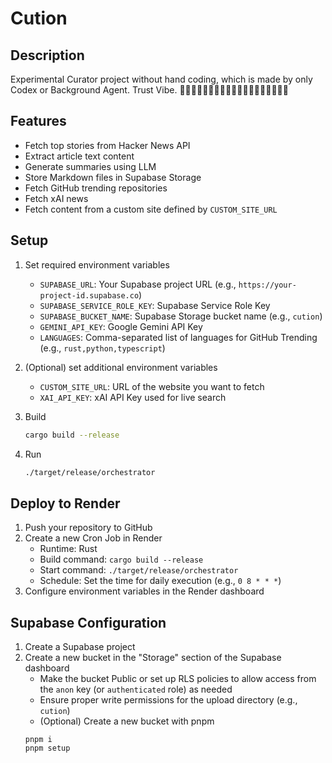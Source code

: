 # Cution

## Description

Experimental Curator project without hand coding, which is made by only Codex or Background Agent.
Trust Vibe. 🌊🌊🌊🌊🌊🏄🏻🏄🏻‍♀️🏄🏾‍♂️🌊🌊🌊🌊🌊🌊

## Features

- Fetch top stories from Hacker News API
- Extract article text content
- Generate summaries using LLM
- Store Markdown files in Supabase Storage
- Fetch GitHub trending repositories
- Fetch xAI news
- Fetch content from a custom site defined by `CUSTOM_SITE_URL`

## Setup

1. Set required environment variables
   - `SUPABASE_URL`: Your Supabase project URL (e.g., `https://your-project-id.supabase.co`)
   - `SUPABASE_SERVICE_ROLE_KEY`: Supabase Service Role Key
   - `SUPABASE_BUCKET_NAME`: Supabase Storage bucket name (e.g., `cution`)
   - `GEMINI_API_KEY`: Google Gemini API Key
   - `LANGUAGES`: Comma-separated list of languages for GitHub Trending (e.g., `rust,python,typescript`)

2. (Optional) set additional environment variables
   - `CUSTOM_SITE_URL`: URL of the website you want to fetch
   - `XAI_API_KEY`: xAI API Key used for live search

3. Build
   ```bash
   cargo build --release
   ```

4. Run
   ```bash
   ./target/release/orchestrator
   ```

## Deploy to Render

1. Push your repository to GitHub
2. Create a new Cron Job in Render
   - Runtime: Rust
   - Build command: `cargo build --release`
   - Start command: `./target/release/orchestrator`
   - Schedule: Set the time for daily execution (e.g., `0 8 * * *`)
3. Configure environment variables in the Render dashboard

## Supabase Configuration

1. Create a Supabase project
2. Create a new bucket in the "Storage" section of the Supabase dashboard
   - Make the bucket Public or set up RLS policies to allow access from the `anon` key (or `authenticated` role) as needed
   - Ensure proper write permissions for the upload directory (e.g., `cution`)
   - (Optional) Create a new bucket with pnpm
   ```
   pnpm i
   pnpm setup
   ```
